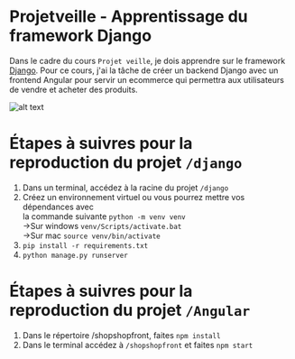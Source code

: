 # Projetveille - Apprentissage du framework Django

Dans le cadre du cours <code>Projet veille</code>, je dois apprendre sur le framework <a href="https://docs.djangoproject.com">Django</a>.
Pour ce cours, j'ai la tâche de créer un backend Django avec un frontend Angular pour servir un ecommerce qui permettra aux utilisateurs de vendre et acheter des produits.

![alt text](https://acquire.io/wp-content/uploads/2017/12/7-Ecommerce-Technology-Trends-that-Empower-Businesses-Updated.png)

<h1>Étapes à suivres pour la reproduction du projet <code>/django</code></h1>
<ol>
  <li>Dans un terminal, accédez à la racine du projet <code>/django</code></li>
  <li>Créez un environnement virtuel ou vous pourrez mettre vos dépendances avec <br> la commande suivante <code>python -m venv venv</code>
  <br>
  ->Sur windows <code>venv/Scripts/activate.bat</code>
  <br>
  ->Sur mac <code>source venv/bin/activate</code>
  </li>
  <li><code>pip install -r requirements.txt</code></li>
  <li><code>python manage.py runserver</code></li>
</ol>
<h1>Étapes à suivres pour la reproduction du projet <code>/Angular</code></h1>
<ol>
  <li>Dans le répertoire /shopshopfront, faites <code>npm install</code></li>
  <li>Dans le terminal accédez à <code>/shopshopfront</code> et faites <code>npm start</code></li>
</ol>
